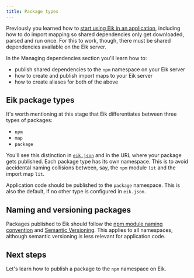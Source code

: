 ```yaml
---
title: Package types
---
```


Previously you learned how to [start using Eik in an application](/docs/introduction/workflow), including how to do import mapping so shared dependencies only get downloaded, parsed and run once. For this to work, though, there must be shared dependencies available on the Eik server.

In the Managing dependencies section you'll learn how to:

- publish shared dependencies to the `npm` namespace on your Eik server
- how to create and publish import maps to your Eik server
- how to create aliases for both of the above

## Eik package types

It's worth mentioning at this stage that Eik differentiates between three types of packages:

- `npm`
- `map`
- `package`

You'll see this distinction in [`eik.json`](/docs/reference/eik-json/) and in the URL where your package gets published. Each package type has its own namespace. This is to avoid accidental naming collisions between, say, the `npm` module `lit` and the import map `lit`.

Application code should be published to the `package` namespace. This is also the default, if no other type is configured in `eik.json`.

## Naming and versioning packages

Packages published to Eik should follow the [npm module naming convention](https://github.com/npm/validate-npm-package-name) and [Semantic Versioning](https://semver.org/). This applies to all namespaces, although semantic versioning is less relevant for application code.

## Next steps

Let's learn how to publish a package to the `npm` namespace on Eik.
